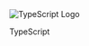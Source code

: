 <img src="/svg/skills/typescript.svg" alt="TypeScript Logo" class="skill-image" />

<p class="skill-text">TypeScript</p>

